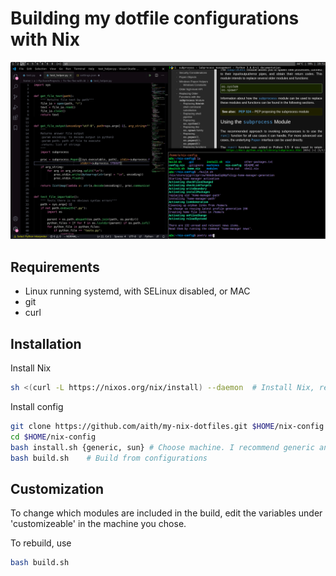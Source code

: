 # Building my dotfile configurations with Nix

![My current setup](my-nix-workspace.png)

## Requirements

- Linux running systemd, with SELinux disabled, or MAC
- git
- curl

## Installation

Install Nix

```sh
sh <(curl -L https://nixos.org/nix/install) --daemon  # Install Nix, requires restart

```

Install config

```sh
git clone https://github.com/aith/my-nix-dotfiles.git $HOME/nix-config  # Clone this
cd $HOME/nix-config
bash install.sh {generic, sun} # Choose machine. I recommend generic and updating settings to your liking.
bash build.sh    # Build from configurations
```

## Customization

To change which modules are included in the build, edit the variables under 'customizeable'
in the machine you chose.

To rebuild, use

```sh
bash build.sh
```
